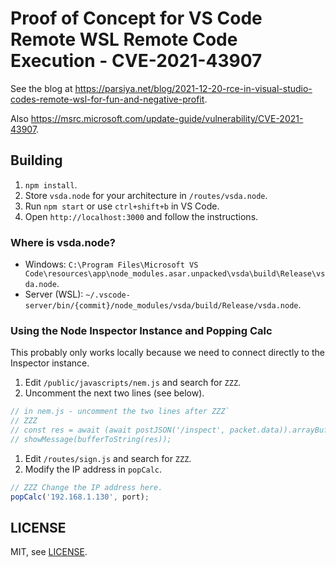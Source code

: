 # Proof of Concept for VS Code Remote WSL Remote Code Execution - CVE-2021-43907
See the blog at
https://parsiya.net/blog/2021-12-20-rce-in-visual-studio-codes-remote-wsl-for-fun-and-negative-profit.

Also https://msrc.microsoft.com/update-guide/vulnerability/CVE-2021-43907.

## Building

1. `npm install`.
2. Store `vsda.node` for your architecture in `/routes/vsda.node`.
3. Run `npm start` or use `ctrl+shift+b` in VS Code.
4. Open `http://localhost:3000` and follow the instructions.

### Where is vsda.node?

* Windows: `C:\Program Files\Microsoft VS Code\resources\app\node_modules.asar.unpacked\vsda\build\Release\vsda.node`.
* Server (WSL): `~/.vscode-server/bin/{commit}/node_modules/vsda/build/Release/vsda.node`.

### Using the Node Inspector Instance and Popping Calc
This probably only works locally because we need to connect directly to the
Inspector instance.

1. Edit `/public/javascripts/nem.js` and search for `ZZZ`.
2. Uncomment the next two lines (see below).

```js
// in nem.js - uncomment the two lines after ZZZ`
// ZZZ
// const res = await (await postJSON('/inspect', packet.data)).arrayBuffer();
// showMessage(bufferToString(res));
```

1. Edit `/routes/sign.js` and search for `ZZZ`.
2. Modify the IP address in `popCalc`.

```js
// ZZZ Change the IP address here.
popCalc('192.168.1.130', port);
```

## LICENSE
MIT, see [LICENSE](LICENSE).
